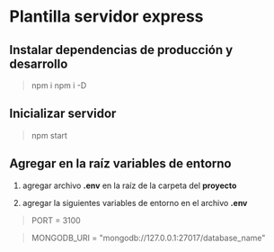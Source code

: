 # Plantilla servidor express

## Instalar dependencias de producción y desarrollo 

> npm i 
> npm i -D

## Inicializar servidor 

> npm start 

## Agregar en la raíz variables de entorno 

1. agregar archivo **.env** en la raíz de la carpeta del **proyecto**

2. agregar la siguientes variables de entorno en el archivo **.env**

>PORT = 3100 

>MONGODB_URI = "mongodb://127.0.0.1:27017/database_name"



